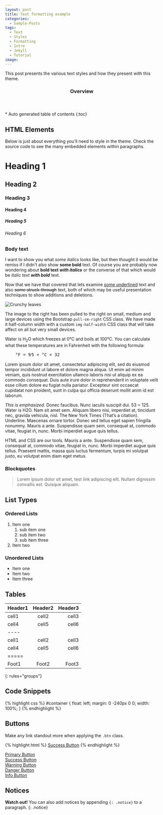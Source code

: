 ```yaml
---
layout: post
title: Text formatting example
categories:
  - Sample-Posts
tags:
  - Text
  - Styles
  - Formatting
  - Intro
  - Jekyll
  - Tutorial
image:
---
```


This post presents the various text styles and how they present with this theme. 

<!--end-of-excerpt-->

<section id="table-of-contents" class="toc">
  <header>
    <h3>Overview</h3>
  </header>
<div id="drawer" markdown="1">
*  Auto generated table of contents
{:toc}
</div>
</section><!-- /#table-of-contents -->

## HTML Elements

Below is just about everything you'll need to style in the theme. 
Check the source code to see the many embedded elements within paragraphs.

# Heading 1

## Heading 2

### Heading 3

#### Heading 4

##### Heading 5

###### Heading 6

### Body text

I want to show you what *some italics* looks like, but then thought
it would be remiss if I didn't also show **some bold** text. Of course you are
probably now wondering about **bold text _with italics_** or the converse of that
which would be *italic text __with bold__* text. 

Now that we have that covered that lets examine <u>some underlined</u> text
and also <strike>some struck-through</strike> text, both of which may be useful
presentation techniques to show additions and deletions.

<img class="img-half-width img-rounded pull-sm-right" 
    src="{{ '/images/crunchy-leaves-20151111-112903-1798.jpg' | prepend: site.baseurl | prepend: site.url }}" 
    alt="Crunchy leaves">
    

The image to the right has been pulled to the right on
small, medium and large devices using the
Bootstrap `pull-sm-right` CSS class. We have 
made it half-column width with a custom `img-half-width` CSS class
that will take affect on all but very small devices.

Water is H<sub>2</sub>O which freezes at 0°C and boils at 100°C.
You can calculate what these temperatures are in Fahrenheit with the
following formula:

<pre>
    °F = 9⁄5 × °C + 32
</pre>      


Lorem ipsum dolor sit amet, consectetur adipiscing elit, sed do
eiusmod tempor incididunt ut labore et dolore magna aliqua. Ut
enim ad minim veniam, quis nostrud exercitation ullamco laboris
nisi ut aliquip ex ea commodo consequat. Duis aute irure dolor
in reprehenderit in voluptate velit esse cillum dolore eu fugiat
nulla pariatur. Excepteur sint occaecat cupidatat non proident,
sunt in culpa qui officia deserunt mollit anim id est laborum.

*This is emphasized*. Donec faucibus. Nunc iaculis suscipit 
dui. 53 = 125. Water is H2O. Nam sit amet sem. Aliquam libero 
nisi, imperdiet at, tincidunt nec, gravida vehicula, nisl. 
The New York Times (That’s a citation). Underline.
Maecenas ornare tortor. Donec sed tellus eget sapien 
fringilla nonummy. Mauris a ante. Suspendisse quam sem, 
consequat at, commodo vitae, feugiat in, nunc. Morbi 
imperdiet augue quis tellus.

HTML and CSS are our tools. Mauris a ante. Suspendisse quam sem, consequat at, commodo vitae, feugiat in, nunc. Morbi imperdiet augue quis tellus. Praesent mattis, massa quis luctus fermentum, turpis mi volutpat justo, eu volutpat enim diam eget metus.

### Blockquotes

> Lorem ipsum dolor sit amet, test link adipiscing elit. Nullam dignissim convallis est. Quisque aliquam.

## List Types

### Ordered Lists

1. Item one
   1. sub item one
   2. sub item two
   3. sub item three
2. Item two

### Unordered Lists

* Item one
* Item two
* Item three

## Tables

| Header1 | Header2 | Header3 |
|:--------|:-------:|--------:|
| cell1   | cell2   | cell3   |
| cell4   | cell5   | cell6   |
|----
| cell1   | cell2   | cell3   |
| cell4   | cell5   | cell6   |
|=====
| Foot1   | Foot2   | Foot3
{: rules="groups"}

## Code Snippets

{% highlight css %}
#container {
  float: left;
  margin: 0 -240px 0 0;
  width: 100%;
}
{% endhighlight %}

## Buttons

Make any link standout more when applying the `.btn` class.

{% highlight html %}
<a href="#" class="btn btn-success">Success Button</a>
{% endhighlight %}

<div markdown="0"><a href="#" class="btn">Primary Button</a></div>
<div markdown="0"><a href="#" class="btn btn-success">Success Button</a></div>
<div markdown="0"><a href="#" class="btn btn-warning">Warning Button</a></div>
<div markdown="0"><a href="#" class="btn btn-danger">Danger Button</a></div>
<div markdown="0"><a href="#" class="btn btn-info">Info Button</a></div>

## Notices

**Watch out!** You can also add notices by appending `{: .notice}` to a paragraph.
{: .notice}

